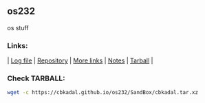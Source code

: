 ## os232
os stuff


### Links:
| [Log file](./TXT/mylog.txt) |
[Repository](https://github.com/riorio805/os232) |
[More links](./LINKS) |
[Notes](./NOTES) |
[Tarball](https://os.vlsm.org/Log/riorio805.tar.xz.txt) |


### Check TARBALL:

```bash
wget -c https://cbkadal.github.io/os232/SandBox/cbkadal.tar.xz
```